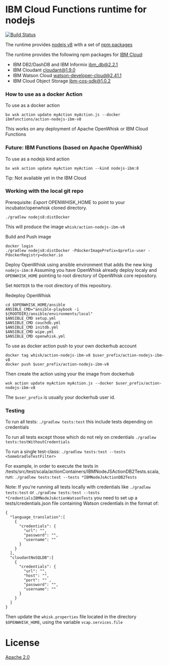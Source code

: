 # IBM Cloud Functions runtime for nodejs

[![Build Status](https://travis-ci.org/ibm-functions/runtime-nodejs.svg?branch=master)](https://travis-ci.org/ibm-functions/runtime-nodejs)

The runtime provides [nodejs v8](nodejs8/) with a set of [npm packages](8/package.json)

The runtime provides the following npm packages for [IBM Cloud](https://bluemix.net):
- IBM DB2/DashDB and IBM Informix [ibm_db@2.2.1](https://www.npmjs.com/package/ibm_db)
- IBM Cloudant [cloudant@1.9.0](https://www.npmjs.com/package/cloudant)
- IBM Watson Cloud [watson-developer-cloud@2.41.1](https://www.npmjs.com/package/watson-developer-cloud)
- IBM Cloud Object Storage [ibm-cos-sdk@1.0.2](https://www.npmjs.com/package/ibm-cos-sdk)

### How to use as a docker Action
To use as a docker action
```
bx wsk action update myAction myAction.js --docker ibmfunctions/action-nodejs-ibm-v8
```
This works on any deployment of Apache OpenWhisk or IBM Cloud Functions

### Future: IBM Functions (based on Apache OpenWhisk)
To use as a nodejs kind action
```
bx wsk action update myAction myAction --kind nodejs-ibm:8
```
Tip: Not available yet in the IBM Cloud

### Working with the local git repo 
Prerequisite: *Export* OPENWHISK_HOME to point to your incubator/openwhisk cloned directory.

```
./gradlew nodejs8:distDocker
```
This will produce the image `whisk/action-nodejs-ibm-v8`

Build and Push image
```
docker login
./gradlew nodejs8:distDocker -PdockerImagePrefix=$prefix-user -PdockerRegistry=docker.io
```

Deploy OpenWhisk using ansible environment that adds the new king `nodejs-ibm:8`
Assuming you have OpenWhisk already deploy localy and `OPENWHISK_HOME` pointing to root directory of OpenWhisk core repository.

Set `ROOTDIR` to the root directory of this repository.

Redeploy OpenWhisk
```
cd $OPENWHISK_HOME/ansible
ANSIBLE_CMD="ansible-playbook -i ${ROOTDIR}/ansible/environments/local"
$ANSIBLE_CMD setup.yml
$ANSIBLE_CMD couchdb.yml
$ANSIBLE_CMD initdb.yml
$ANSIBLE_CMD wipe.yml
$ANSIBLE_CMD openwhisk.yml
```

To use as docker action push to your own dockerhub account
```
docker tag whisk/action-nodejs-ibm-v8 $user_prefix/action-nodejs-ibm-v8
docker push $user_prefix/action-nodejs-ibm-v8
```
Then create the action using your the image from dockerhub
```
wsk action update myAction myAction.js --docker $user_prefix/action-nodejs-ibm-v8
```
The `$user_prefix` is usually your dockerhub user id.

### Testing


To run all tests: `./gradlew tests:test` this include tests depending on credentials

To run all tests except those which do not rely on credentials `./gradlew tests:testWithoutCredentials`

To run a single test-class: `./gradlew tests:test --tests <SomeGradleTestFilter>`

For example, in order to execute the tests in /tests/src/test/scala/actionContainers/IBMNodeJSActionDB2Tests.scala, run:  `./gradlew tests:test --tests *IBMNodeJsActionDB2Tests`

Note: If you're running all tests locally with credentials like `./gradlew tests:test` or `./gradlew tests:test --tests *CredentialsIBMNodeJsActionWatsonTests`
you need to set up a tests/credentials.json file containing Watson credentials in the format of:
```  
{  
  "language_translation":[  
    {
      "credentials": {  
        "url": "",  
        "password": "",  
        "username": ""  
      }  
    }  
  ],  
  "cloudantNoSQLDB":[
    {
      "credentials": {  
        "url": "",  
        "host": "",  
        "port": "" ,  
        "password": "",  
        "username": ""  
      }  
    }
  ]
}  
```
Then update the `whisk.properties` file located in the directory `$OPENWHISK_HOME`, using the variable `vcap.services.file`


# License
[Apache 2.0](LICENSE.txt)
